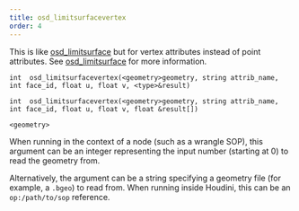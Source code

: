 ```yaml
---
title: osd_limitsurfacevertex
order: 4
---
```

This is like [osd_limitsurface](osd_limitsurface.html "Evaluates a point attribute at the subdivision limit surface using Open Subdiv.") but for vertex attributes instead of point attributes.
See [osd_limitsurface](osd_limitsurface.html "Evaluates a point attribute at the subdivision limit surface using Open Subdiv.") for more information.

`int  osd_limitsurfacevertex(<geometry>geometry, string attrib_name, int face_id, float u, float v, <type>&result)`

`int  osd_limitsurfacevertex(<geometry>geometry, string attrib_name, int face_id, float u, float v, float &result[])`

`<geometry>`

When running in the context of a node (such as a wrangle SOP), this argument can be an integer representing the input number (starting at 0) to read the geometry from.

Alternatively, the argument can be a string specifying a geometry file (for example, a `.bgeo`) to read from. When running inside Houdini, this can be an `op:/path/to/sop` reference.
